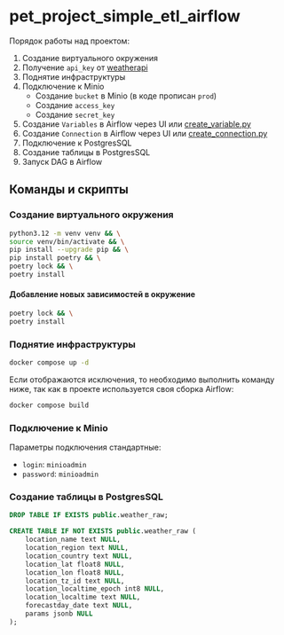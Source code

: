 # pet_project_simple_etl_airflow

Порядок работы над проектом:

1) Создание виртуального окружения
2) Получение `api_key` от [weatherapi](https://www.weatherapi.com/)
3) Поднятие инфраструктуры
4) Подключение к Minio
    - Создание `bucket` в Minio (в коде прописан `prod`)
    - Создание `access_key`
    - Создание `secret_key`
5) Создание `Variables` в Airflow через UI или [create_variable.py](handles/create_variable.py)
6) Создание `Connection` в Airflow через UI или [create_connection.py](handles/create_connection.py)
7) Подключение к PostgresSQL
8) Создание таблицы в PostgresSQL
9) Запуск DAG в Airflow

## Команды и скрипты

### Создание виртуального окружения

```bash
python3.12 -m venv venv && \
source venv/bin/activate && \
pip install --upgrade pip && \
pip install poetry && \
poetry lock && \
poetry install
```

#### Добавление новых зависимостей в окружение

```bash
poetry lock && \
poetry install
```

### Поднятие инфраструктуры

```bash
docker compose up -d
```

Если отображаются исключения, то необходимо выполнить команду ниже, так как в проекте используется своя сборка Airflow:

```bash
docker compose build
```

### Подключение к Minio

Параметры подключения стандартные:

- `login`: `minioadmin`
- `password`: `minioadmin`

### Создание таблицы в PostgresSQL

```sql
DROP TABLE IF EXISTS public.weather_raw;

CREATE TABLE IF NOT EXISTS public.weather_raw (
	location_name text NULL,
	location_region text NULL,
	location_country text NULL,
	location_lat float8 NULL,
	location_lon float8 NULL,
	location_tz_id text NULL,
	location_localtime_epoch int8 NULL,
	location_localtime text NULL,
	forecastday_date text NULL,
	params jsonb NULL
);
```